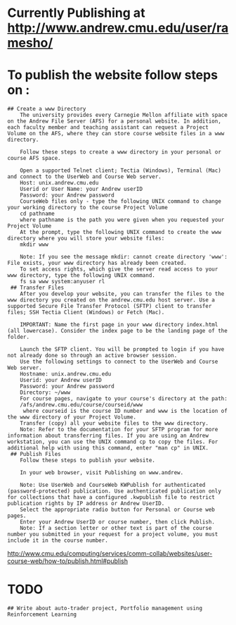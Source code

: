 # Currently Publishing at http://www.andrew.cmu.edu/user/ramesho/
# To publish the website follow steps on :
	## Create a www Directory
		The university provides every Carnegie Mellon affiliate with space on the Andrew File Server (AFS) for a personal website. In addition, each faculty member and teaching assistant can request a Project Volume on the AFS, where they can store course website files in a www directory.

		Follow these steps to create a www directory in your personal or course AFS space.

		Open a supported Telnet client; Tectia (Windows), Terminal (Mac) and connect to the UserWeb and Course Web server. 
		Host: unix.andrew.cmu.edu
		Userid or User Name: your Andrew userID
		Password: your Andrew password
		CourseWeb files only - type the following UNIX command to change your working directory to the course Project Volume
		cd pathname
		where pathname is the path you were given when you requested your Project Volume
		At the prompt, type the following UNIX command to create the www directory where you will store your website files:
		mkdir www

		Note: If you see the message mkdir: cannot create directory 'www': File exists, your www directory has already been created.
		To set access rights, which give the server read access to your www directory, type the following UNIX command.
		fs sa www system:anyuser rl 
	 ## Transfer Files
		After you develop your website, you can transfer the files to the www directory you created on the andrew.cmu.edu host server. Use a supported Secure File Transfer Protocol (SFTP) client to transfer files; SSH Tectia Client (Windows) or Fetch (Mac).

		IMPORTANT: Name the first page in your www directory index.html (all lowercase). Consider the index page to be the landing page of the folder.

		Launch the SFTP client. You will be prompted to login if you have not already done so through an active browser session.
		Use the following settings to connect to the UserWeb and Course Web server. 
		Hostname: unix.andrew.cmu.edu
		Userid: your Andrew userID
		Password: your Andrew password
		Directory: ~/www
		For course pages, navigate to your course's directory at the path:
		/afs/andrew.cmu.edu/course/courseid/www
		 where courseid is the course ID number and www is the location of the www directory of your Project Volume.
		Transfer (copy) all your website files to the www directory.
		Note: Refer to the documentation for your SFTP program for more information about transferring files. If you are using an Andrew workstation, you can use the UNIX command cp to copy the files. For additional help with using this command, enter "man cp" in UNIX.
	 ## Publish Files
		Follow these steps to publish your website.

		In your web browser, visit Publishing on www.andrew.

		Note: Use UserWeb and CourseWeb KWPublish for authenticated (password-protected) publication. Use authenticated publication only for collections that have a configured .kwpublish file to restrict publication rights by IP address or Andrew UserID.
		Select the appropriate radio button for Personal or Course web pages.
		Enter your Andrew UserID or course number, then click Publish.
		Note: If a section letter or other text is part of the course number you submitted in your request for a project volume, you must include it in the course number.
 http://www.cmu.edu/computing/services/comm-collab/websites/user-course-web/how-to/publish.html#publish 


 # TODO
 	## Write about auto-trader project, Portfolio management using Reinforcement Learning